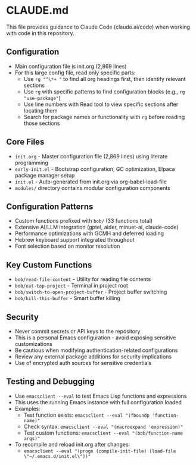 # CLAUDE.md

This file provides guidance to Claude Code (claude.ai/code) when working with code in this repository.

## Configuration
- Main configuration file is init.org (2,869 lines)
- For this large config file, read only specific parts:
  - Use `rg "^\*+ "` to find all org headings first, then identify relevant sections
  - Use `rg` with specific patterns to find configuration blocks (e.g., `rg "use-package"`)
  - Use line numbers with Read tool to view specific sections after locating them
  - Search for package names or functionality with `rg` before reading those sections

## Core Files
- `init.org` - Master configuration file (2,869 lines) using literate programming
- `early-init.el` - Bootstrap configuration, GC optimization, Elpaca package manager setup
- `init.el` - Auto-generated from init.org via org-babel-load-file
- `modules/` directory contains modular configuration components

## Configuration Patterns
- Custom functions prefixed with `bob/` (33 functions total)
- Extensive AI/LLM integration (gptel, aider, minuet-ai, claude-code)
- Performance optimizations with GCMH and deferred loading
- Hebrew keyboard support integrated throughout
- Font selection based on monitor resolution

## Key Custom Functions
- `bob/read-file-content` - Utility for reading file contents
- `bob/eat-top-project` - Terminal in project root
- `bob/switch-to-open-project-buffer` - Project buffer switching
- `bob/kill-this-buffer` - Smart buffer killing

## Security
- Never commit secrets or API keys to the repository
- This is a personal Emacs configuration - avoid exposing sensitive customizations
- Be cautious when modifying authentication-related configurations
- Review any external package additions for security implications
- Use of encrypted auth sources for sensitive credentials

## Testing and Debugging
- Use `emacsclient --eval` to test Emacs Lisp functions and expressions
- This uses the running Emacs instance with full configuration loaded
- Examples:
  - Test function exists: `emacsclient --eval "(fboundp 'function-name)"`
  - Check syntax: `emacsclient --eval "(macroexpand 'expression)"`
  - Test custom functions: `emacsclient --eval "(bob/function-name args)"`
- To recompile and reload init.org after changes:
  - `emacsclient --eval "(progn (compile-init-file) (load-file \"~/.emacs.d/init.el\"))"`


